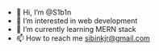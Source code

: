 - 👋 Hi, I’m @S1b1n
- 👀 I’m interested in web development
- 🌱 I’m currently learning MERN stack
- 📫 How to reach me sibinkjr@gmail.com


